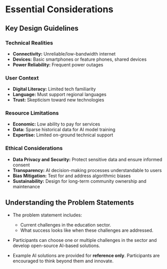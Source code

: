 # Essential Considerations

## Key Design Guidelines

### Technical Realities
- **Connectivity:** Unreliable/low-bandwidth internet
- **Devices:** Basic smartphones or feature phones, shared devices
- **Power Reliability:** Frequent power outages

### User Context
- **Digital Literacy:** Limited tech familiarity
- **Language:** Must support regional languages
- **Trust:** Skepticism toward new technologies

### Resource Limitations
- **Economic:** Low ability to pay for services
- **Data:** Sparse historical data for AI model training
- **Expertise:** Limited on-ground technical support

### Ethical Considerations
- **Data Privacy and Security:** Protect sensitive data and ensure informed consent
- **Transparency:** AI decision-making processes understandable to users
- **Bias Mitigation:** Test for and address algorithmic biases
- **Sustainability:** Design for long-term community ownership and maintenance

## Understanding the Problem Statements

- The problem statement includes:
  - Current challenges in the education sector.
  - What success looks like when these challenges are addressed.

- Participants can choose one or multiple challenges in the sector and develop open-source AI-based solutions.

- Example AI solutions are provided for **reference only**. Participants are encouraged to think beyond them and innovate.